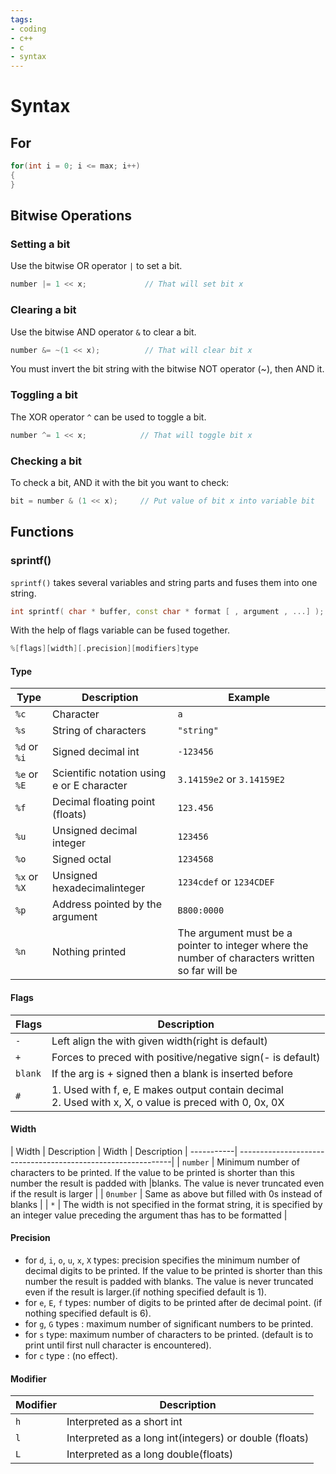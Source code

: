```yaml
---
tags:
- coding
- c++
- c
- syntax
---
```

# Syntax

## For

``` cpp
for(int i = 0; i <= max; i++)
{
}
```

## Bitwise Operations
### Setting a bit
Use the bitwise OR operator `|` to set a bit.

``` cpp
number |= 1 << x;             // That will set bit x
```

### Clearing a bit
Use the bitwise AND operator `&` to clear a bit.

``` cpp
number &= ~(1 << x);          // That will clear bit x
```

You must invert the bit string with the bitwise NOT operator (\~), then AND it.

### Toggling a bit
The XOR operator `^` can be used to toggle a bit.

``` cpp
number ^= 1 << x;            // That will toggle bit x
```

### Checking a bit
To check a bit, AND it with the bit you want to check:

``` cpp
bit = number & (1 << x);     // Put value of bit x into variable bit
```

## Functions
### sprintf()
`sprintf()` takes several variables and string parts and fuses them into one string.

``` cpp
int sprintf( char * buffer, const char * format [ , argument , ...] );
```

With the help of flags variable can be fused together.

``` cpp
%[flags][width][.precision][modifiers]type
```

#### Type
| Type         | Description             | Example |
|--------------|-------------------------|---------------------------------- |
| `%c`         | Character               |  `a` |
| `%s`         | String of characters    |  `"string"` |
| `%d` or `%i` | Signed decimal int      |  `-123456` |
| `%e` or `%E` | Scientific notation using e or E character | `3.14159e2` or `3.14159E2` |
| `%f`         | Decimal floating point (floats) |  `123.456` |
| `%u`         | Unsigned decimal integer | `123456` |
| `%o`         | Signed octal             | `1234568` |
| `%x` or `%X` | Unsigned hexadecimalinteger | `1234cdef` or `1234CDEF` |
| `%p`         | Address pointed by the argument |`B800:0000` |
| `%n`         | Nothing printed          | The argument must be a pointer to integer where the number of characters written so far will be  |stored

#### Flags
| Flags    |  Description                                              |
|----------|-----------------------------------------------------------|
| `-`      | Left align the with given width(right is default)         |
| `+`      | Forces to preced with positive/negative sign(- is default)|
| `blank`  | If the arg is + signed then a blank is inserted before    |
| `#`      | 1.  Used with f, e, E makes output contain decimal <br> 2.  Used with x, X, o value is preced with 0, 0x, 0X |

#### Width
| Width      | Description
| Width      | Description
| -----------| -------------------------------------------------------------|
| `number`   | Minimum number of characters to be printed. If the value to be printed is shorter than this number the result is padded with |blanks. The value is never truncated even if the result is larger |
| `0number`  | Same as above but filled with 0s instead of blanks |
| `*`        | The width is not specified in the format string, it is specified by an integer value preceding the argument thas has to be formatted |

#### Precision

- for `d`, `i`, `o`, `u`, `x`, `X` types: precision specifies the minimum number of decimal digits to be printed. If the value to be printed is shorter than this number the result is padded with blanks. The value is never truncated even if the result is larger.(if nothing specified default is 1).
- for `e`, `E`, `f` types: number of digits to be printed after de decimal point. (if nothing specified default is 6).
- for `g`, `G` types : maximum number of significant numbers to be printed.
- for `s` type: maximum number of characters to be printed. (default is to print until first null character is encountered).
- for `c` type : (no effect).

#### Modifier

| Modifier  | Description |
| ----------| -------------------------------------------------------- |
| `h`       | Interpreted as a short int |
| `l`       | Interpreted as a long int(integers) or double (floats) |
| `L`       | Interpreted as a long double(floats) |
